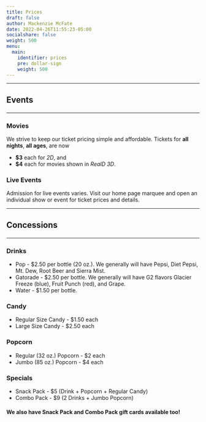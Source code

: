 ```yaml
---
title: Prices
draft: false
author: Mackenzie McFate
date: 2022-04-26T11:55:23-05:00
socialshare: false
weight: 500
menu:
  main:
    identifier: prices
    pre: dollar-sign
    weight: 500
---
```


<hr/>

## Events <hr/>

### Movies

We strive to keep our ticket pricing simple and affordable.  Tickets for **all nights**, **all ages**, are now

  - **$3** each for _2D_, and
  - **$4** each for movies shown in _RealD 3D_.

### Live Events

Admission for live events varies. Visit our home page marquee and open an individual show or event for ticket prices and details.

<hr/>

## Concessions <hr/>

### Drinks

* Pop - $2.50 per bottle (20 oz.).  We generally will have Pepsi, Diet Pepsi, Mt. Dew, Root Beer and Sierra Mist.
* Gatorade - $2.50 per bottle.  We generally will have G2 flavors Glacier Freeze (blue), Fruit Punch (red), and Grape.
* Water - $1.50 per bottle.

### Candy

* Regular Size Candy - $1.50 each
* Large Size Candy - $2.50 each

### Popcorn

* Regular (32 oz.) Popcorn - $2 each
* Jumbo (85 oz.) Popcorn - $4 each

### Specials

* Snack Pack - $5 (Drink + Popcorn + Regular Candy)
* Combo Pack - $9 (2 Drinks + Jumbo Popcorn)

#### We also have Snack Pack and Combo Pack gift cards available too!
